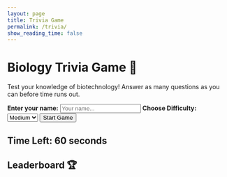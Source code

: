 ```yaml
---
layout: page
title: Trivia Game
permalink: /trivia/
show_reading_time: false
---
```


<!DOCTYPE html>
<html lang="en">
<head>
    <meta charset="UTF-8">
    <meta name="viewport" content="width=device-width, initial-scale=1.0">
    <title>Trivia Game</title>
    <link rel="stylesheet" href="{{ site.baseurl }}/assets/css/style.css">
</head>
<body>
    <h1>Biology Trivia Game 🎉</h1>
    <p>Test your knowledge of biotechnology! Answer as many questions as you can before time runs out.</p>
    <label for="username"><strong>Enter your name:</strong></label>
    <input type="text" id="username" placeholder="Your name..." required>
    <label for="difficulty"><strong>Choose Difficulty:</strong></label>
    <select id="difficulty">
        <option value="easy">Easy</option>
        <option value="medium" selected>Medium</option>
        <option value="hard">Hard</option>
    </select>
    <button id="start-btn">Start Game</button>
    <h2>Time Left: <span id="timer">60</span> seconds</h2>
    <div id="message-box"></div>
    <div id="question-container"></div>
    <h2>Leaderboard 🏆</h2>
    <ul id="leaderboard"></ul>
    <script type="module">
        // filepath: /home/gabrielac/nighthawk/illumina_dna/navigation/trivia.md
        import { pythonURI, fetchOptions } from '{{ site.baseurl }}/assets/js/api/config.js';

        let username = "";
        let score = 0;
        let timer;
        let timeLeft = 60; // Game duration in seconds

        function startGame() {
            let nameInput = document.getElementById("username").value.trim();
            if (!nameInput) {
                showMessage("Please enter your name to start.", "error");
                return;
            }
            username = nameInput;
            score = 0;
            timeLeft = 60;
            document.getElementById("timer").textContent = timeLeft;
            startTimer();
            fetchQuestion(); // Fetch the first question
        }

        function startTimer() {
            clearInterval(timer);
            timer = setInterval(() => {
                timeLeft--;
                document.getElementById("timer").textContent = timeLeft;
                if (timeLeft <= 0) {
                    clearInterval(timer);
                    endGame();
                }
            }, 1000);
        }

        function fetchQuestion() {
            let difficulty = document.getElementById("difficulty").value;
            fetch(`${pythonURI}/api/get_question?difficulty=${difficulty}`, fetchOptions)
                .then(response => response.json())
                .then(data => {
                    displayQuestion(data);
                })
                .catch(() => showMessage("Error loading question. Please try again.", "error"));
        }

        function displayQuestion(data) {
            let container = document.getElementById("question-container");
            container.innerHTML = `
                <div class="question-box">
                    <p><strong>${data.question}</strong></p>
                </div>
            `;
            data.options.forEach(option => {
                let button = document.createElement("button");
                button.textContent = option;
                button.className = "answer-btn";
                button.onclick = () => checkAnswer(option, data.correct_answer);
                container.appendChild(button);
            });
        }

        function checkAnswer(selected, correct) {
            if (selected === correct) {
                score += 10;
                showMessage("✅ Correct!", "success");
            } else {
                showMessage(`❌ Wrong! Correct answer: ${correct}`, "error");
            }
            setTimeout(() => {
                if (timeLeft > 0) fetchQuestion(); // Fetch next question
            }, 500);
        }

        function endGame() {
            showMessage(`Game over! Final Score: ${score}`, "info");
            submitScore();
        }

        function submitScore() {
            fetch(`${pythonURI}/api/submit_scores`, {
                method: "POST",
                headers: { "Content-Type": "application/json" },
                body: JSON.stringify({ username: username, score: score })
            }).then(response => response.json())
              .then(() => loadLeaderboard());
        }

        function loadLeaderboard() {
            fetch(`${pythonURI}/api/get_scores`, fetchOptions)
                .then(response => response.json())
                .then(data => {
                    let leaderboard = document.getElementById("leaderboard");
                    leaderboard.innerHTML = "";
                    data.forEach(entry => {
                        let li = document.createElement("li");
                        li.textContent = `${entry.username}: ${entry.score} pts`;
                        leaderboard.appendChild(li);
                    });
                });
        }

        function showMessage(message, type) {
            let messageBox = document.getElementById("message-box");
            messageBox.textContent = message;
            messageBox.className = type;
            setTimeout(() => messageBox.textContent = "", 2000);
        }

        document.getElementById("start-btn").addEventListener("click", startGame);
        loadLeaderboard();
    </script>
</body>
</html>

<style>
/* filepath: /home/gabrielac/nighthawk/illumina_dna/navigation/trivia.md */
body {
    font-family: 'Arial', sans-serif;
    text-align: center;
    font-size: 18px;
    line-height: 1.6;
    background-color: #f4f4f4;
    color: #333;
}

h1 {
    font-size: 28px;
    color: #0077cc;
}

button {
    padding: 12px 20px;
    margin: 15px;
    cursor: pointer;
    font-size: 18px;
    border: none;
    background-color: #0077cc;
    color: white;
    border-radius: 8px;
    transition: background 0.3s;
}

button:hover {
    background-color: #005fa3;
}

input, select {
    padding: 10px;
    font-size: 16px;
    margin: 10px;
    width: 200px;
}

#question-container {
    margin-top: 20px;
    background: white;
    padding: 15px;
    border-radius: 10px;
    box-shadow: 0px 4px 10px rgba(0, 0, 0, 0.1);
    display: inline-block;
    max-width: 600px;
}

.question-box p {
    font-size: 20px;
    font-weight: bold;
}

.answer-btn {
    display: block;
    width: 90%;
    margin: 8px auto;
    padding: 10px;
    font-size: 16px;
    background-color: #28a745;
    color: white;
    border-radius: 6px;
    transition: background 0.3s;
}

.answer-btn:hover {
    background-color: #218838;
}

ul {
    list-style-type: none;
    font-size: 16px;
    padding: 0;
}

ul li {
    background: white;
    margin: 5px auto;
    padding: 10px;
    max-width: 300px;
    border-radius: 6px;
    box-shadow: 0px 2px 5px rgba(0, 0, 0, 0.1);
}

#message-box {
    font-size: 18px;
    font-weight: bold;
    margin-top: 10px;
    padding: 10px;
}

.success {
    color: green;
}

.error {
    color: red;
}

.info {
    color: #0077cc;
}

#timer {
    font-size: 22px;
    font-weight: bold;
    color: #d9534f;
}
</style>
